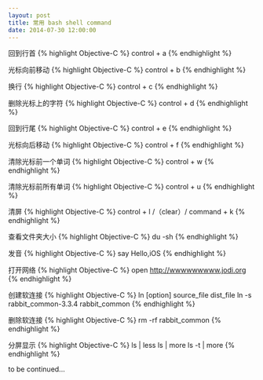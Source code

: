 ```yaml
---
layout: post
title: 常用 bash shell command
date: 2014-07-30 12:00:00
---
```


回到行首
{% highlight Objective-C %}
control + a
{% endhighlight %}


光标向前移动
{% highlight Objective-C %}
control + b
{% endhighlight %}


换行
{% highlight Objective-C %}
control + c
{% endhighlight %}


删除光标上的字符
{% highlight Objective-C %}
control + d
{% endhighlight %}


回到行尾
{% highlight Objective-C %}
control + e
{% endhighlight %}


光标向后移动
{% highlight Objective-C %}
control + f
{% endhighlight %}


清除光标前一个单词
{% highlight Objective-C %}
control + w
{% endhighlight %}


清除光标前所有单词
{% highlight Objective-C %}
control + u
{% endhighlight %}

清屏
{% highlight Objective-C %}
control + l /（clear）/ command + k
{% endhighlight %}

查看文件夹大小
{% highlight Objective-C %}
du -sh
{% endhighlight %}

发音
{% highlight Objective-C %}
say Hello,iOS
{% endhighlight %}

打开网络
{% highlight Objective-C %}
open http://wwwwwwwww.jodi.org
{% endhighlight %}

创建软连接
{% highlight Objective-C %}
ln [option] source_file dist_file
ln -s rabbit_common-3.3.4 rabbit_common
{% endhighlight %}

删除软连接
{% highlight Objective-C %}
rm -rf rabbit_common
{% endhighlight %}

分屏显示
{% highlight Objective-C %}
ls | less
ls | more
ls -t | more
{% endhighlight %}

to be continued...